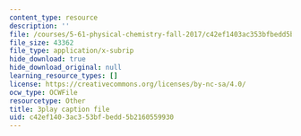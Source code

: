 ```yaml
---
content_type: resource
description: ''
file: /courses/5-61-physical-chemistry-fall-2017/c42ef1403ac353bfbedd5b2160559930_BEs4K6LSGzo.vtt
file_size: 43362
file_type: application/x-subrip
hide_download: true
hide_download_original: null
learning_resource_types: []
license: https://creativecommons.org/licenses/by-nc-sa/4.0/
ocw_type: OCWFile
resourcetype: Other
title: 3play caption file
uid: c42ef140-3ac3-53bf-bedd-5b2160559930
---
```

